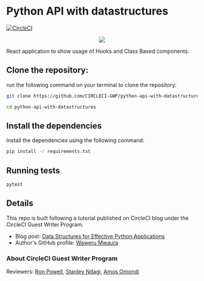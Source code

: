 # Python API with datastructures

[![CircleCI](https://circleci.com/gh/CIRCLECI-GWP/data-structure-python-applications.svg?style=svg)](https://circleci.com/gh/CIRCLECI-GWP/data-structure-python-applications)

<p align="center"><img src="https://avatars3.githubusercontent.com/u/59034516"></p>

React application to show usage of Hooks and Class Based components.

## Clone the repository:

run the following command on your terminal to clone the repository:

```bash
git clone https://github.com/CIRCLECI-GWP/python-api-with-datastructures.git

cd python-api-with-datastructures
```

## Install the dependencies

Install the dependencies using the following command:

```bash
pip install -r requirements.txt
```

## Running tests

```bash
pytest
```

## Details

This repo is built following a tutorial published on CircleCI blog under the CircleCI Guest Writer Program.

- Blog post: [ Data Structures for Effective Python Applications][blog]
- Author's GitHub profile: [Waweru Mwaura][author]

### About CircleCI Guest Writer Program

Reviewers: [Ron Powell][ron], [Stanley Ndagi][stan], [Amos Omondi][amos]

[blog]: https://circleci.com/blog/data-structures-for-effective-python-applications/
[author]: https://github.com/mwaz
[ron]: https://github.com/ronpowelljr
[stan]: https://github.com/NdagiStanley
[amos]: https://github.com/amos-o
